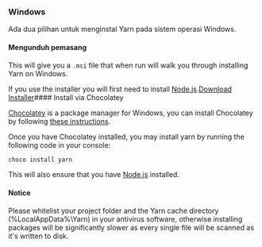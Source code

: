 ### Windows

Ada dua pilihan untuk menginstal Yarn pada sistem operasi Windows.

#### Mengunduh pemasang

This will give you a `.msi` file that when run will walk you through installing Yarn on Windows.

If you use the installer you will first need to install [Node.js](https://nodejs.org/).<a class="btn btn-primary" href="/latest.msi">Download Installer</a>#### Install via Chocolatey

[Chocolatey](https://chocolatey.org/) is a package manager for Windows, you can install Chocolatey by following [these instructions](https://chocolatey.org/install).

Once you have Chocolatey installed, you may install yarn by running the following code in your console:

```sh
choco install yarn
```

This will also ensure that you have [Node.js](https://nodejs.org/) installed.

#### Notice

Please whitelist your project folder and the Yarn cache directory (%LocalAppData%\Yarn) in your antivirus software, otherwise installing packages will be significantly slower as every single file will be scanned as it's written to disk.